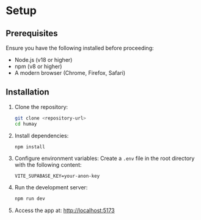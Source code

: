 # Setup

## Prerequisites

Ensure you have the following installed before proceeding:

- Node.js (v18 or higher)
- npm (v8 or higher)
- A modern browser (Chrome, Firefox, Safari)

## Installation

1. Clone the repository:

   ```bash
   git clone <repository-url>
   cd humay
   ```

2. Install dependencies:

   ```bash
   npm install
   ```

3. Configure environment variables:
   Create a `.env` file in the root directory with the following content:

   ```
   VITE_SUPABASE_KEY=your-anon-key
   ```

4. Run the development server:

   ```bash
   npm run dev
   ```

5. Access the app at:
   [http://localhost:5173](http://localhost:5173)
